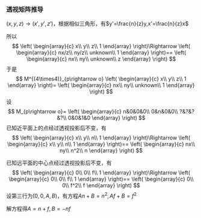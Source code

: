 ### 透视矩阵推导

$(x,y,z)\rightarrow(x',y',z')$，根据相似三角形，有$y'=\frac{n}{z}y,x'=\frac{n}{z}x$

所以
$$
\left(
\begin{array}{c}
x\\
y\\
z\\
1
\end{array}
\right)\Rightarrow
\left(
\begin{array}{c}
nx/z\\
ny/z\\
unknown\\
1
\end{array}
\right)==
\left(
\begin{array}{c}
nx\\
ny\\
unknown\\
z
\end{array}
\right)
$$
于是
$$
M^{(4\times4)}_{p\rightarrow o}
\left(
\begin{array}{c}
x\\
y\\
z\\
1
\end{array}
\right)=
\left(
\begin{array}{c}
nx\\
ny\\
unknown\\
1
\end{array}
\right)
$$
设
$$
M_{p\rightarrow o}=
\left(
\begin{array}{c}
n&0&0&0\\
0&n&0&0\\
?&?&?&?\\
0&0&1&0
\end{array}
\right)
$$
已知近平面上的点经过透视投影后不变，有
$$
\left(
\begin{array}{c}
x\\
y\\
n\\
1
\end{array}
\right)\Rightarrow
\left(
\begin{array}{c}
x\\
y\\
n\\
1
\end{array}
\right)==
\left(
\begin{array}{c}
nx\\
ny\\
n^2\\
n
\end{array}
\right)
$$


已知远平面的中心点经过透视投影后不变，有
$$
\left(
\begin{array}{c}
0\\
0\\
f\\
1
\end{array}
\right)\Rightarrow
\left(
\begin{array}{c}
0\\
0\\
f\\
1
\end{array}
\right)==
\left(
\begin{array}{c}
0\\
0\\
f^2\\
f
\end{array}
\right)
$$
设第三行为$(0, 0, A, B)$，有方程$An+B=n^2,Af+B=f^2$

解方程得$A=n+f,B=-nf$